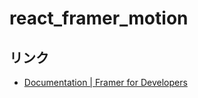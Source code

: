 # react_framer_motion

## リンク
- [Documentation | Framer for Developers](https://www.framer.com/motion/)

